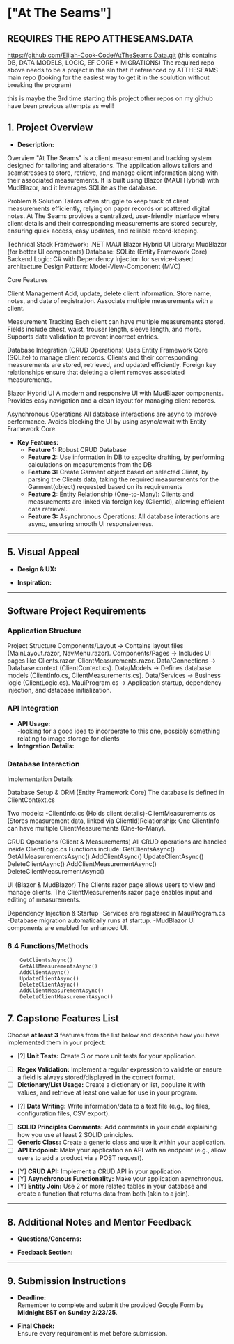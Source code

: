 # ["At The Seams"]

## REQUIRES THE REPO ATTHESEAMS.DATA
  https://github.com/Elijah-Cook-Code/AtTheSeams.Data.git
  (this contains DB, DATA MODELS, LOGIC, EF CORE + MIGRATIONS)
  The required repo above needs to be a project in the sln that if referenced by ATTHESEAMS main repo
  (looking for the easiest way to get it in the soulution without breaking the program)

  this is maybe the 3rd time starting this project other repos on my github have been previous attempts as well!

## 1. Project Overview

- **Description:**
  
Overview
  "At The Seams" is a client measurement and tracking system designed for tailoring and alterations. The application allows tailors and seamstresses to store, retrieve, 
  and manage client information along with their associated measurements. It is built using Blazor (MAUI Hybrid) with MudBlazor, and it leverages SQLite as the database.

Problem & Solution
  Tailors often struggle to keep track of client measurements efficiently, relying on paper records or scattered digital notes. At The Seams provides a centralized, 
  user-friendly interface where client details and their corresponding measurements are stored securely, ensuring quick access, easy updates, and reliable record-keeping.

Technical Stack
    Framework: .NET MAUI Blazor Hybrid
    UI Library: MudBlazor (for better UI components)
    Database: SQLite (Entity Framework Core)
    Backend Logic: C# with Dependency Injection for service-based architecture
    Design Pattern: Model-View-Component (MVC)

Core Features

Client Management
    Add, update, delete client information.
    Store name, notes, and date of registration.
    Associate multiple measurements with a client.

Measurement Tracking
    Each client can have multiple measurements stored.
    Fields include chest, waist, trouser length, sleeve length, and more.
    Supports data validation to prevent incorrect entries.

Database Integration (CRUD Operations)
    Uses Entity Framework Core (SQLite) to manage client records.
    Clients and their corresponding measurements are stored, retrieved, and updated efficiently.
    Foreign key relationships ensure that deleting a client removes associated measurements.

Blazor Hybrid UI
    A modern and responsive UI with MudBlazor components.
    Provides easy navigation and a clean layout for managing client records.

Asynchronous Operations
    All database interactions are async to improve performance.
    Avoids blocking the UI by using async/await with Entity Framework Core.

- **Key Features:**  
  - **Feature 1:** Robust CRUD Database
  - **Feature 2:** Use information in DB to expedite drafting, by performing calculations on measurements from the DB
  - **Feature 3:** Create Garment object based on selected Client, by parsing the Clients data, taking the required measurements for the Garment(object) requested based on its requirements  
  - **Feature 2:** Entity Relationship (One-to-Many): Clients and measurements are linked via foreign key (ClientId), allowing efficient data retrieval.
  - **Feature 3:** Asynchronous Operations: All database interactions are async, ensuring smooth UI responsiveness.

--- 

## 5. Visual Appeal

- **Design & UX:**  


- **Inspiration:**  


---

## Software Project Requirements

### Application Structure
 
Project Structure
    Components/Layout → Contains layout files (MainLayout.razor, NavMenu.razor).
    Components/Pages → Includes UI pages like Clients.razor, ClientMeasurements.razor.
    Data/Connections → Database context (ClientContext.cs).
    Data/Models → Defines database models (ClientInfo.cs, ClientMeasurements.cs).
    Data/Services → Business logic (ClientLogic.cs).
    MauiProgram.cs → Application startup, dependency injection, and database initialization.

### API Integration

- **API Usage:**  
    -looking for a good idea to incorperate to this one, possibly something relating to image storage for clients 
- **Integration Details:**  


### Database Interaction

Implementation Details

Database Setup & ORM (Entity Framework Core)
    The database is defined in ClientContext.cs​

Two models:
    -ClientInfo.cs (Holds client details)​
    -ClientMeasurements.cs (Stores measurement data, linked via ClientId)​
Relationship:
      One ClientInfo can have multiple ClientMeasurements (One-to-Many).

CRUD Operations (Client & Measurements)
    All CRUD operations are handled inside ClientLogic.cs​
Functions include:
        GetClientsAsync()
        GetAllMeasurementsAsync()
        AddClientAsync()
        UpdateClientAsync()
        DeleteClientAsync()
        AddClientMeasurementAsync()
        DeleteClientMeasurementAsync()

UI (Blazor & MudBlazor)
    The Clients.razor page allows users to view and manage clients.
    The ClientMeasurements.razor page enables input and editing of measurements.

Dependency Injection & Startup
    -Services are registered in MauiProgram.cs​
    -Database migration automatically runs at startup.
    -MudBlazor UI components are enabled for enhanced UI.

### 6.4 Functions/Methods
        
        GetClientsAsync()
        GetAllMeasurementsAsync()
        AddClientAsync()
        UpdateClientAsync()
        DeleteClientAsync()
        AddClientMeasurementAsync()
        DeleteClientMeasurementAsync()

## 7. Capstone Features List

Choose **at least 3** features from the list below and describe how you have implemented them in your project:

- [?] **Unit Tests:** Create 3 or more unit tests for your application.
- [ ] **Regex Validation:** Implement a regular expression to validate or ensure a field is always stored/displayed in the correct format.
- [ ] **Dictionary/List Usage:** Create a dictionary or list, populate it with values, and retrieve at least one value for use in your program.
- [?] **Data Writing:** Write information/data to a text file (e.g., log files, configuration files, CSV export).
- [ ] **SOLID Principles Comments:** Add comments in your code explaining how you use at least 2 SOLID principles.
- [ ] **Generic Class:** Create a generic class and use it within your application.
- [ ] **API Endpoint:** Make your application an API with an endpoint (e.g., allow users to add a product via a POST request).
- [Y] **CRUD API:** Implement a CRUD API in your application.
- [Y] **Asynchronous Functionality:** Make your application asynchronous.
- [Y] **Entity Join:** Use 2 or more related tables in your database and create a function that returns data from both (akin to a join).

---

## 8. Additional Notes and Mentor Feedback

- **Questions/Concerns:**  


- **Feedback Section:**  

---

## 9. Submission Instructions

- **Deadline:**  
  Remember to complete and submit the provided Google Form by **Midnight EST on Sunday 2/23/25**.
  
- **Final Check:**  
  Ensure every requirement is met before submission.

